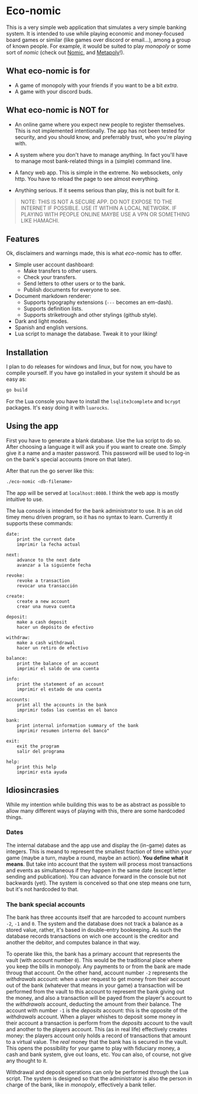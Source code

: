 # Eco-nomic

This is a very simple web application that simulates a very simple banking system.
It is intended to use while playing economic and money-focused board games or similar
(like games over discord or email...), among a group of known people. For example, it would
be suited to play *monopoly* or some sort of *nomic* (check out [Nomic](wikipedia), and 
[Metapoly](itchiolink)!).

## What eco-nomic is for

- A game of monopoly with your friends if you want to be a bit *extra*.
- A game with your discord buds.

## What eco-nomic is **NOT** for

- An online game where you expect new people to register themselves. 
This is not implemented intentionally. The app has not been tested for security, 
and you should know, and preferrably trust, who you're playing with.

- A system where you don't have to manage anything. In fact you'll have to manage 
most bank-related things in a (simple) command line.

- A fancy web app. This is simple in the extreme. No websockets, only http. You have 
to reload the page to see almost everything.

- Anything serious. If it seems serious than play, this is not built for it.

> NOTE: THIS IS NOT A SECURE APP. DO NOT EXPOSE TO THE INTERNET IF POSSIBLE. USE IT 
> WITHIN A LOCAL NETWORK. IF PLAYING WITH PEOPLE ONLINE MAYBE USE A VPN OR SOMETHING LIKE
> HAMACHI.

## Features

Ok, disclaimers and warnings made, this is what *eco-nomic* has to offer.

- Simple user account dashboard:
    - Make transfers to other users.
    - Check your transfers.
    - Send letters to other users or to the bank.
    - Publish documents for everyone to see.
- Document markdown renderer:
    - Supports typography extensions (`---`  becomes an em-dash).
    - Supports definition lists.
    - Supports striketrough and other stylings (github style).
- Dark and light modes.
- Spanish and english versions.
- Lua script to manage the database. Tweak it to your liking!

## Installation

I plan to do releases for windows and linux, but for now, you have to compile yourself.
If you have go installed in your system it should be as easy as:

```sh
go build
```

For the Lua console you have to install the `lsqlite3complete` and `bcrypt` packages. 
It's easy doing it with `luarocks`.

## Using the app

First you have to generate a blank database. Use the lua script to do so. After choosing a language
it will ask you if you want to create one. Simply give it a name and a master password. This password
will be used to log-in on the bank's special accounts (more on that later).

After that run the go server like this:

```sh
./eco-nomic <db-filename>
```

The app will be served at `localhost:8080`. I think the web app is mostly intuitive to use.

The lua console is intended for the bank administrator to use. It is an old timey
menu driven program, so it has no syntax to learn. Currently it supports these commands:
 
```
date: 
    print the current date
    imprimir la fecha actual

next: 
    advance to the next date
    avanzar a la siguiente fecha

revoke: 
    revoke a transaction
    revocar una transacción

create: 
    create a new account
    crear una nueva cuenta

deposit: 
    make a cash deposit
    hacer un depósito de efectivo

withdraw: 
    make a cash withdrawal
    hacer un retiro de efectivo

balance: 
    print the balance of an account
    imprimir el saldo de una cuenta

info: 
    print the statement of an account
    imprimir el estado de una cuenta

accounts: 
    print all the accounts in the bank
    imprimir todas las cuentas en el banco

bank:
    print internal information summary of the bank
    imprimir resumen interno del banco"

exit: 
    exit the program
    salir del programa

help: 
    print this help
    imprimir esta ayuda
```

## Idiosincrasies

While my intention while building this was to be as abstract as possible to allow
many different ways of playing with this, there are some hardcoded things.

### Dates

The internal database and the app use and display the (in-game) dates as integers.
This is meand to represent the smallest fraction of time within your game 
(maybe a turn, maybe a round, maybe an action). **You define what it means**. But take into account
that the system will process most transactions and events as simultaneous if they happen
in the same date (except letter sending and publication). You can advance forward in the 
console but not backwards (yet). The system is conceived so that one step means one turn,
but it's not hardcoded to that.

### The bank special accounts

The bank has three accounts itself that are harcoded to account numbers `-2`, `-1` and `0`.
The system and the database does not track a balance as a stored value, rather, it's based in
double-entry bookeeping. As such the database records transactions on wich one account is
the creditor and another the debitor, and computes balance in that way.

To operate like this, the bank has a primary account that represents the vault (with account number `0`).
This would be the traditional place where you keep the bills in monopoly. Any payments to or from the bank
are made throug that account. On the other hand, account number `-2` represents the *withdrawals* account: when
a user request to get money from their account out of the bank (whatever that means in your game) a transaction will
be performed from the vault to this account to represent the bank giving out the money, and also
a transaction will be payed from the player's account to the *withdrawals* account, deducting the amount
from their balance. The account with number `-1` is the *deposits* account: this is the opposite of the *withdrawals*
account. When a player whishes to deposit some money in their account a transaction is perform from the *deposits* account
to the vault and another to the players account. This (as in real life) effectively creates money: the players account
only holds a record of transactions that amount to a virtual value. The *real* money that the bank has is
secured in the vault. This opens the possibility for your game to play with fiduciary money, a cash and bank system,
give out loans, etc. You can also, of course, not give any thought to it.

Withdrawal and deposit operations can only be performed through the Lua script. The system is designed so that the 
administrator is also the person in charge of the bank, like in *monopoly*, effectively a bank teller.